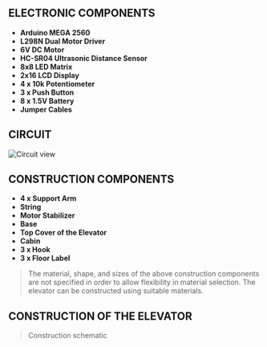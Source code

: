 ## ELECTRONIC COMPONENTS
- **Arduino MEGA 2560**  
- **L298N Dual Motor Driver**  
- **6V DC Motor**  
- **HC-SR04 Ultrasonic Distance Sensor**  
- **8x8 LED Matrix**  
- **2x16 LCD Display**  
- **4 x 10k Potentiometer**  
- **3 x Push Button**  
- **8 x 1.5V Battery**  
- **Jumper Cables**

## CIRCUIT
![Circuit view](D:/DOSYALAR/ALPEREN/4_universite/bolum/ele/301/proje/PID_elevator/circuit_view.png)

## CONSTRUCTION COMPONENTS
- **4 x Support Arm**  
- **String**  
- **Motor Stabilizer**  
- **Base**  
- **Top Cover of the Elevator**  
- **Cabin**  
- **3 x Hook**  
- **3 x Floor Label**  

> The material, shape, and sizes of the above construction components are not specified in order to allow flexibility in material selection. The elevator can be constructed using suitable materials.

## CONSTRUCTION OF THE ELEVATOR
> Construction schematic